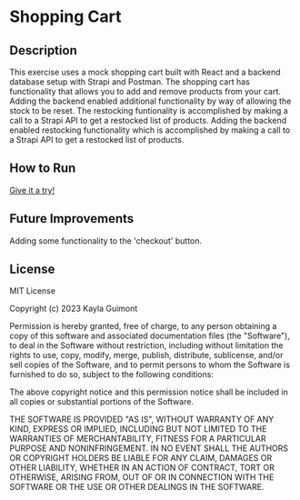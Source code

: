 # Shopping Cart

## Description
This exercise uses a mock shopping cart built with React and a backend database setup with Strapi and Postman. The shopping cart has functionality that allows you to add and remove products from your cart. Adding the backend enabled additional functionality by way of allowing the stock to be reset. The restocking funtionality is accomplished by making a call to a Strapi API to get a restocked list of products. Adding the backend enabled restocking functionality which is accomplished by making a call to a Strapi API to get a restocked list of products.


## How to Run
<a href="https://kayla-day.github.io/Shopping-Cart/">Give it a try!</a>


## Future Improvements
Adding some functionality to the 'checkout' button.


## License
MIT License

Copyright (c) 2023 Kayla Guimont

Permission is hereby granted, free of charge, to any person obtaining a copy of this software and associated documentation files (the "Software"), to deal in the Software without restriction, including without limitation the rights to use, copy, modify, merge, publish, distribute, sublicense, and/or sell copies of the Software, and to permit persons to whom the Software is furnished to do so, subject to the following conditions:

The above copyright notice and this permission notice shall be included in all copies or substantial portions of the Software.

THE SOFTWARE IS PROVIDED "AS IS", WITHOUT WARRANTY OF ANY KIND, EXPRESS OR IMPLIED, INCLUDING BUT NOT LIMITED TO THE WARRANTIES OF MERCHANTABILITY, FITNESS FOR A PARTICULAR PURPOSE AND NONINFRINGEMENT. IN NO EVENT SHALL THE AUTHORS OR COPYRIGHT HOLDERS BE LIABLE FOR ANY CLAIM, DAMAGES OR OTHER LIABILITY, WHETHER IN AN ACTION OF CONTRACT, TORT OR OTHERWISE, ARISING FROM, OUT OF OR IN CONNECTION WITH THE SOFTWARE OR THE USE OR OTHER DEALINGS IN THE SOFTWARE.

